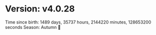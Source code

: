 # Version: v4.0.28
Time since birth: 1489 days, 35737 hours, 2144220 minutes, 128653200 seconds
Season: Autumn 🍁
